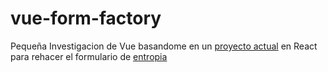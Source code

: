 # vue-form-factory

Pequeña Investigacion  de Vue basandome en un [proyecto actual](https://github.com/santitfg/proyecto-gajo) en React  para rehacer el formulario de [entropia](https://github.com/santitfg/formulario-entropia)

